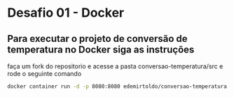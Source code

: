 # Desafio 01 - Docker

## Para executar o projeto de conversão de temperatura no Docker siga as instruções

faça um fork do repositorio e acesse a pasta conversao-temperatura/src e rode o seguinte comando

```bash
docker container run -d -p 8080:8080 edemirtoldo/conversao-temperatura:v1
```
